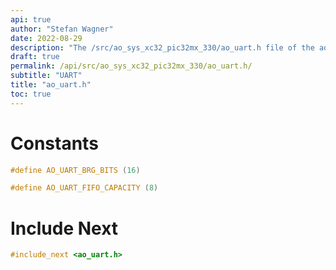 ```yaml
---
api: true
author: "Stefan Wagner"
date: 2022-08-29
description: "The /src/ao_sys_xc32_pic32mx_330/ao_uart.h file of the ao real-time operating system."
draft: true
permalink: /api/src/ao_sys_xc32_pic32mx_330/ao_uart.h/
subtitle: "UART"
title: "ao_uart.h"
toc: true
---
```


# Constants

```c
#define AO_UART_BRG_BITS (16)
```

```c
#define AO_UART_FIFO_CAPACITY (8)
```

# Include Next

```c
#include_next <ao_uart.h>
```
